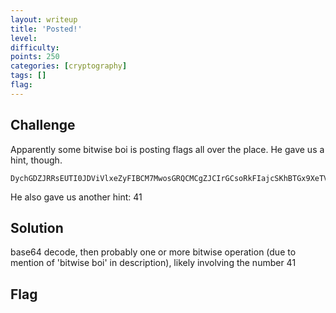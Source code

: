 ```yaml
---
layout: writeup
title: 'Posted!'
level:
difficulty:
points: 250
categories: [cryptography]
tags: []
flag:
---
```

## Challenge

Apparently some bitwise boi is posting flags all over the place. He gave
us a hint, though.

    DychGDZJRRsEUTI0JDViVlxeZyFIBCM7MwosGRQCMCgZJCIrGCsoRkFIajcSKhBTGx9XeTV4MDlZB1Y=

He also gave us another hint: 41

## Solution

base64 decode, then probably one or more bitwise operation (due to
mention of 'bitwise boi' in description), likely involving the number 41

## Flag


